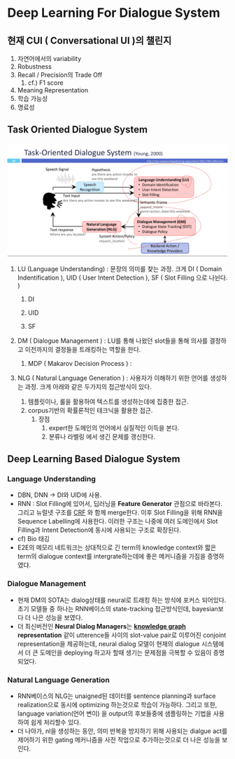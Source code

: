 # Deep Learning For Dialogue System



## 현재 CUI ( Conversational UI )의 챌린지

1. 자연어에서의 variability
2. Robustness
3. Recall / Precision의 Trade Off 
   1. cf.) F1 score
4. Meaning Representation
5. 학습 가능성
6. 명료성



## Task Oriented Dialogue System

![](source/tos.jpeg)

1. LU (Language Understanding) : 문장의 의미를 찾는 과정. 크게 DI ( Domain Indentification ), UID ( User Intent Detection ), SF ( Slot Filling 으로 나뉜다. )

   1. DI

   2. UID

   3. SF

      

2. DM ( Dialogue Management ) : LU를 통해 나왔던 slot들을 통해 의사를 결정하고 이전까지의 결정들을 트래킹하는 역할을 한다.

   1. MDP ( Makarov Decision Process ) : 

3. NLG ( Natural Language Generation ) : 사용자가 이해하기 위한 언어를 생성하는 과정. 크게 아래와 같은 두가지의 접근방식이 있다.

   1. 템플릿이나, 룰을 활용하여 텍스트를 생성하는데에 집중한 접근.
   2. corpus기반의 확률론적인 테크닉을 활용한 접근.
      1. 장점
         1. expert한 도메인의 언어에서 실질적인 이득을 본다.
         2. 분류나 라벨링 에서 생긴 문제를 갱신한다.



## Deep Learning Based Dialogue System

### Language Understanding

* DBN, DNN -> DI와 UID에 사용.
* RNN : Slot Filling에 있어서, 딥러닝을 **Feature Generator** 관점으로 바라본다. 그리고 뉴럴넷 구조를 [CRF](https://ko.wikipedia.org/wiki/%EC%A1%B0%EA%B1%B4%EB%B6%80_%EB%AC%B4%EC%9E%91%EC%9C%84%EC%9E%A5) 와 함께 merge한다. 이후 Slot Filling을 위해 RNN을 Sequence Labelling에 사용한다. 이러한 구조는 나중에 여러 도메인에서 Slot Filling과 Intent Detection에 동시에 사용되는 구조로 확장된다. 
* cf) Bio 태깅
* E2E의 메모리 네트워크는 상대적으로 긴 term의 knowledge context와 짧은 term의 dialogue context를 intergrate하는데에 좋은 메커니즘을 가짐을 증명하였댜. 

### Dialogue Management

* 현재 DM의 SOTA는 dialog상태를 neural로 트래킹 하는 방식에 포커스 되어있다. 초기 모델들 중 하나는 RNN베이스의 state-tracking 접근방식인데, bayesian보다 더 나은 성능을 보였다.
* 더 최신버전인 **Neural Dialog Managers**는 **[knowledge graph](https://psyhm.tistory.com/35) representation** 같이 utterence들 사이의 slot-value pair로 이루어진 conjoint representation을 제공하는데, neural dialog 모델이 현재의 dialogue 시스템에서 더 큰 도메인을 deploying 하고자 할때 생기는 문제점을 극복할 수 있음이 증명되었다.

### Natural Language Generation

* RNN베이스의 NLG는 unaigned된 데이터를 sentence planning과 surface realization으로 동시에 optimizing 하는것으로 학습이 가능하다. 그리고 또한, language variation(언어 변이) 을  output의 후보들중에 샘플링하는 기법을 사용하여 쉽게 처리할수 있다.
* 더 나아가, nl을 생성하는 동안, 의미 반복을 방지하기 위해 사용되는 dialgue act를 제어하기 위한 gating 메커니즘을 사전 작업으로 추가하는것으로 더 나은 성능을 보인다. 



